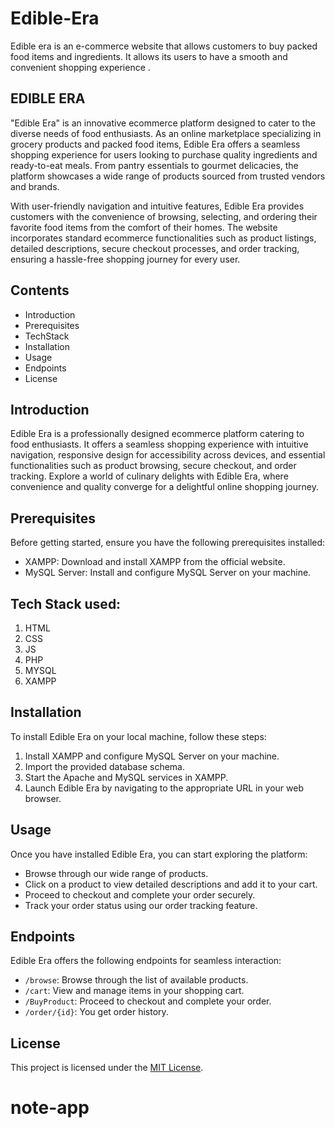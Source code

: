 # Edible-Era
Edible era is an e-commerce website that allows customers to buy packed food items and ingredients. It allows its users to have a smooth and convenient shopping experience .



EDIBLE ERA
------------

"Edible Era" is an innovative ecommerce platform designed to cater to the diverse needs of food enthusiasts. As an online marketplace specializing in grocery products and packed food items, Edible Era offers a seamless shopping experience for users looking to purchase quality ingredients and ready-to-eat meals. From pantry essentials to gourmet delicacies, the platform showcases a wide range of products sourced from trusted vendors and brands.

With user-friendly navigation and intuitive features, Edible Era provides customers with the convenience of browsing, selecting, and ordering their favorite food items from the comfort of their homes. The website incorporates standard ecommerce functionalities such as product listings, detailed descriptions, secure checkout processes, and order tracking, ensuring a hassle-free shopping journey for every user.




 Contents
-----------------

- Introduction
- Prerequisites
- TechStack
- Installation
- Usage
- Endpoints
- License



Introduction
------------

Edible Era is a professionally designed ecommerce platform catering to food enthusiasts. It offers a seamless shopping experience with intuitive navigation, responsive design for accessibility across devices, and essential functionalities such as product browsing, secure checkout, and order tracking. Explore a world of culinary delights with Edible Era, where convenience and quality converge for a delightful online shopping journey.



Prerequisites
-------------

Before getting started, ensure you have the following prerequisites installed:

- XAMPP: Download and install XAMPP from the official website.
- MySQL Server: Install and configure MySQL Server on your machine.


**Tech Stack used:**
--------------------
1. HTML
2. CSS
3. JS
4. PHP
5. MYSQL
6. XAMPP


Installation
------------
To install Edible Era on your local machine, follow these steps:
1. Install XAMPP and configure MySQL Server on your machine.
2. Import the provided database schema.
3. Start the Apache and MySQL services in XAMPP.
4. Launch Edible Era by navigating to the appropriate URL in your web browser.



Usage
-----
Once you have installed Edible Era, you can start exploring the platform:
- Browse through our wide range of products.
- Click on a product to view detailed descriptions and add it to your cart.
- Proceed to checkout and complete your order securely.
- Track your order status using our order tracking feature.



Endpoints
---------
Edible Era offers the following endpoints for seamless interaction:
- `/browse`: Browse through the list of available products.
- `/cart`: View and manage items in your shopping cart.
- `/BuyProduct`: Proceed to checkout and complete your order.
- `/order/{id}`: You get order history.



License
-------
This project is licensed under the [MIT License](LICENSE).



# note-app
